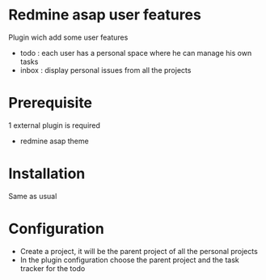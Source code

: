 # Redmine asap user features

Plugin wich add some user features
* todo : each user has a personal space where he can manage his own tasks
* inbox : display personal issues from all the projects

# Prerequisite

1 external plugin is required
* redmine asap theme

# Installation

Same as usual

# Configuration

* Create a project, it will be the parent project of all the personal projects
* In the plugin configuration choose the parent project and the task tracker for the todo